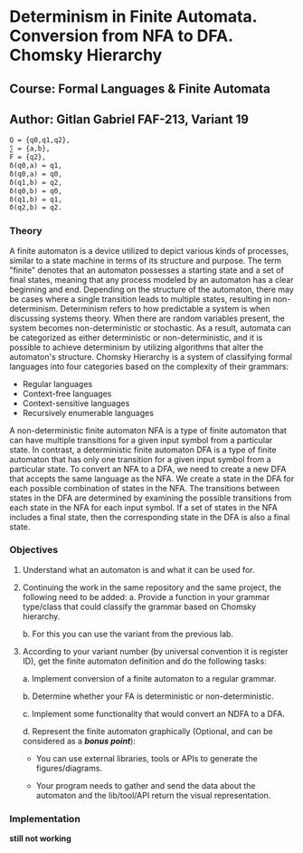 # Determinism in Finite Automata. Conversion from NFA to DFA. Chomsky Hierarchy

## Course: Formal Languages & Finite Automata

## Author: Gitlan Gabriel FAF-213, Variant 19

```txt
Q = {q0,q1,q2},
∑ = {a,b},
F = {q2},
δ(q0,a) = q1,
δ(q0,a) = q0,
δ(q1,b) = q2,
δ(q0,b) = q0,
δ(q1,b) = q1,
δ(q2,b) = q2.
```

### Theory

 A finite automaton is a device utilized to depict various kinds of processes, similar to a state machine in terms of its structure and purpose. The term "finite" denotes that an automaton possesses a starting state and a set of final states, meaning that any process modeled by an automaton has a clear beginning and end. Depending on the structure of the automaton, there may be cases where a single transition leads to multiple states, resulting in non-determinism. Determinism refers to how predictable a system is when discussing systems theory. When there are random variables present, the system becomes non-deterministic or stochastic. As a result, automata can be categorized as either deterministic or non-deterministic, and it is possible to achieve determinism by utilizing algorithms that alter the automaton's structure. Chomsky Hierarchy is a system of classifying formal languages into four categories based on the complexity of their grammars:

- Regular languages
- Context-free languages
- Context-sensitive languages
- Recursively enumerable languages

A non-deterministic finite automaton NFA is a type of finite automaton that can have multiple transitions for a given input symbol from a particular state. In contrast, a deterministic finite automaton DFA is a type of finite automaton that has only one transition for a given input symbol from a particular state. To convert an NFA to a DFA, we need to create a new DFA that accepts the same language as the NFA. We create a state in the DFA for each possible combination of states in the NFA. The transitions between states in the DFA are determined by examining the possible transitions from each state in the NFA for each input symbol. If a set of states in the NFA includes a final state, then the corresponding state in the DFA is also a final state.

### Objectives

1. Understand what an automaton is and what it can be used for.

2. Continuing the work in the same repository and the same project, the following need to be added:
    a. Provide a function in your grammar type/class that could classify the grammar based on Chomsky hierarchy.

    b. For this you can use the variant from the previous lab.

3. According to your variant number (by universal convention it is register ID), get the finite automaton definition and do the following tasks:

    a. Implement conversion of a finite automaton to a regular grammar.

    b. Determine whether your FA is deterministic or non-deterministic.

    c. Implement some functionality that would convert an NDFA to a DFA.

    d. Represent the finite automaton graphically (Optional, and can be considered as a __*bonus point*__):

    - You can use external libraries, tools or APIs to generate the figures/diagrams.

    - Your program needs to gather and send the data about the automaton and the lib/tool/API return the visual representation.

### Implementation

__still not working__
